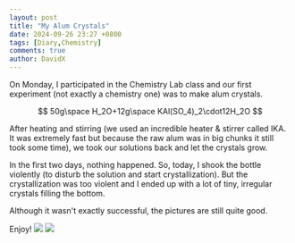 ```yaml
---
layout: post
title: "My Alum Crystals"
date: 2024-09-26 23:27 +0800
tags: [Diary,Chemistry]
comments: true
author: DavidX
---
```

On Monday, I participated in the Chemistry Lab class and our first experiment (not exactly a chemistry one) was to make alum crystals.

$$
50g\space H_2O+12g\space KAl(SO_4)_2\cdot12H_2O
$$

After heating and stirring (we used an incredible heater & stirrer called IKA. It was extremely fast but because the raw alum was in big chunks it still took some time), we took our solutions back and let the crystals grow.

In the first two days, nothing happened. So, today, I shook the bottle violently (to disturb the solution and start crystallization). But the crystallization was too violent and I ended up with a lot of tiny, irregular crystals filling the bottom.

Although it wasn\'t exactly successful, the pictures are still quite good.

Enjoy!
![](https://davidx.us.kg/images/pic2024092601.jpg)
![](https://davidx.us.kg/images/pic2024092602.jpg)
